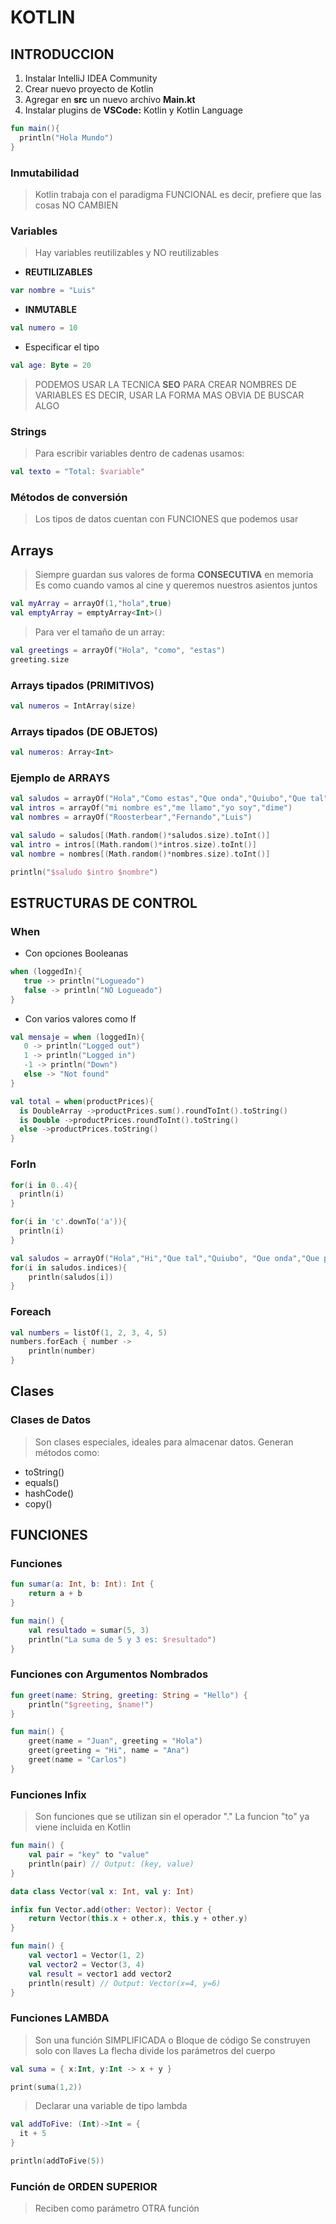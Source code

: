 # KOTLIN

## INTRODUCCION

1. Instalar IntelliJ IDEA Community
2. Crear nuevo proyecto de Kotlin
3. Agregar en __src__ un nuevo archivo __Main.kt__
4. Instalar plugins de __VSCode:__ Kotlin y Kotlin Language

```kotlin
fun main(){
  println("Hola Mundo")
}
```

### Inmutabilidad

> Kotlin trabaja con el paradigma FUNCIONAL
> es decir, prefiere que las cosas NO CAMBIEN


### Variables

> Hay variables reutilizables y NO reutilizables

* __REUTILIZABLES__

```kotlin
var nombre = "Luis"
```

* __INMUTABLE__

```kotlin
val numero = 10 
```

* Especificar el tipo

```kotlin
val age: Byte = 20
```

> PODEMOS USAR LA TECNICA __SEO__ PARA CREAR NOMBRES DE VARIABLES
> ES DECIR, USAR LA FORMA MAS OBVIA DE BUSCAR ALGO


### Strings

> Para escribir variables dentro de cadenas usamos:

```kotlin
val texto = "Total: $variable"
```


### Métodos de conversión
> Los tipos de datos cuentan con FUNCIONES que podemos usar


## Arrays

> Siempre guardan sus valores de forma __CONSECUTIVA__ en memoria
> Es como cuando vamos al cine y queremos nuestros asientos juntos

```kotlin
val myArray = arrayOf(1,"hola",true)
val emptyArray = emptyArray<Int>()
```

> Para ver el tamaño de un array:

```kotlin
val greetings = arrayOf("Hola", "como", "estas")
greeting.size
```

### Arrays tipados (PRIMITIVOS)

```kotlin
val numeros = IntArray(size)
```

### Arrays tipados (DE OBJETOS)

```kotlin
val numeros: Array<Int>
```

### Ejemplo de ARRAYS

```kotlin
val saludos = arrayOf("Hola","Como estas","Que onda","Quiubo","Que tal")    
val intros = arrayOf("mi nombre es","me llamo","yo soy","dime")
val nombres = arrayOf("Roosterbear","Fernando","Luis")

val saludo = saludos[(Math.random()*saludos.size).toInt()]
val intro = intros[(Math.random()*intros.size).toInt()]
val nombre = nombres[(Math.random()*nombres.size).toInt()]

println("$saludo $intro $nombre")
```


## ESTRUCTURAS DE CONTROL

### When

* Con opciones Booleanas

```kotlin
when (loggedIn){
   true -> println("Logueado")
   false -> println("NO Logueado")
}
```

* Con varios valores como If

```kotlin
val mensaje = when (loggedIn){
   0 -> println("Logged out")
   1 -> println("Logged in")
   -1 -> println("Down")
   else -> "Not found"
}
```


```kotlin
val total = when(productPrices){
  is DoubleArray ->productPrices.sum().roundToInt().toString()
  is Double ->productPrices.roundToInt().toString()
  else ->productPrices.toString()
}
```

### ForIn

```kotlin
for(i in 0..4){
  println(i)
}
```

```kotlin
for(i in 'c'.downTo('a')){
  println(i)
}
```


```kotlin
val saludos = arrayOf("Hola","Hi","Que tal","Quiubo", "Que onda","Que pasa")
for(i in saludos.indices){
    println(saludos[i])
}
```

### Foreach

```kotlin
val numbers = listOf(1, 2, 3, 4, 5)
numbers.forEach { number ->
    println(number)
}
```

## Clases


### Clases de Datos

> Son clases especiales, ideales para almacenar datos. Generan métodos como:

* toString()
* equals()
* hashCode()
* copy()


## FUNCIONES


### Funciones

```kotlin
fun sumar(a: Int, b: Int): Int {
    return a + b
}

fun main() {
    val resultado = sumar(5, 3)
    println("La suma de 5 y 3 es: $resultado")
}

```


### Funciones con Argumentos Nombrados

```kotlin
fun greet(name: String, greeting: String = "Hello") {
    println("$greeting, $name!")
}

fun main() {
    greet(name = "Juan", greeting = "Hola")
    greet(greeting = "Hi", name = "Ana")
    greet(name = "Carlos")
}
```


### Funciones Infix

> Son funciones que se utilizan sin el operador "."
> La funcion "to" ya viene incluida en Kotlin

```kotlin
fun main() {
    val pair = "key" to "value"
    println(pair) // Output: (key, value)
}
```

```kotlin
data class Vector(val x: Int, val y: Int)

infix fun Vector.add(other: Vector): Vector {
    return Vector(this.x + other.x, this.y + other.y)
}

fun main() {
    val vector1 = Vector(1, 2)
    val vector2 = Vector(3, 4)
    val result = vector1 add vector2
    println(result) // Output: Vector(x=4, y=6)
}
```

### Funciones LAMBDA

> Son una función SIMPLIFICADA o Bloque de código
> Se construyen solo con llaves
> La flecha divide los parámetros del cuerpo

```kotlin
val suma = { x:Int, y:Int -> x + y }

print(suma(1,2))
```

> Declarar una variable de tipo lambda

```kotlin
val addToFive: (Int)->Int = {
  it + 5
}

println(addToFive(5))
```

### Función de ORDEN SUPERIOR

> Reciben como parámetro OTRA función





















